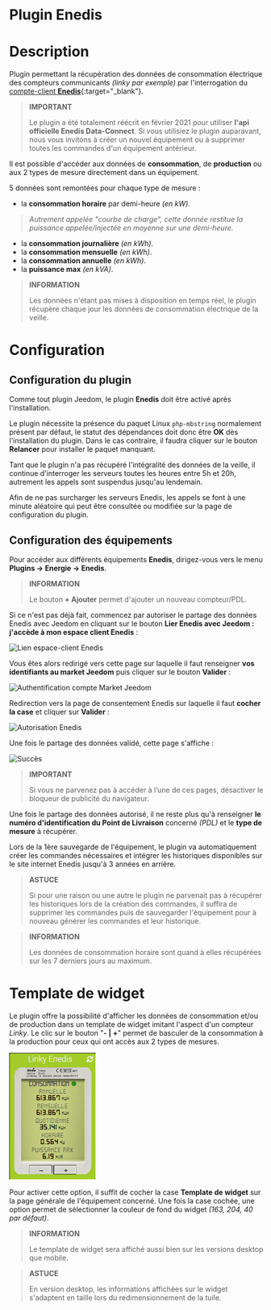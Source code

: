 # Plugin Enedis

# Description

Plugin permettant la récupération des données de consommation électrique des compteurs communicants *(linky par exemple)* par l'interrogation du [compte-client **Enedis**](https://mon-compte.enedis.fr/auth/XUI/#login/&realm=/enedis&forward=true){:target="\_blank"}.

>**IMPORTANT**
>
>Le plugin a été totalement réécrit en février 2021 pour utiliser **l'api officielle Enedis Data-Connect**. Si vous utilisiez le plugin auparavant, nous vous invitons à créer un nouvel équipement ou à supprimer toutes les commandes d'un équipement antérieur.

Il est possible d'accéder aux données de **consommation**, de **production** ou aux 2 types de mesure directement dans un équipement.

5 données sont remontées pour chaque type de mesure :
- la **consommation horaire** par demi-heure *(en kW)*.
>*Autrement appelée "courbe de charge", cette donnée restitue la puissance appelée/injectée en moyenne sur une demi-heure.*

- la **consommation journalière** *(en kWh)*.
- la **consommation mensuelle** *(en kWh)*.
- la **consommation annuelle** *(en kWh)*.
- la **puissance max** *(en kVA)*.

>**INFORMATION**  
>    
>Les données n'étant pas mises à disposition en temps réel, le plugin récupère chaque jour les données de consommation électrique de la veille.

# Configuration

## Configuration du plugin

Comme tout plugin Jeedom, le plugin **Enedis** doit être activé après l'installation.

Le plugin nécessite la présence du paquet Linux `php-mbstring` normalement présent par défaut, le statut des dépendances doit donc être **OK** dès l'installation du plugin. Dans le cas contraire, il faudra cliquer sur le bouton **Relancer** pour installer le paquet manquant.

Tant que le plugin n'a pas récupéré l'intégralité des données de la veille, il continue d'interroger les serveurs toutes les heures entre 5h et 20h, autrement les appels sont suspendus jusqu'au lendemain.

Afin de ne pas surcharger les serveurs Enedis, les appels se font à une minute aléatoire qui peut être consultée ou modifiée sur la page de configuration du plugin.

## Configuration des équipements

Pour accéder aux différents équipements **Enedis**, dirigez-vous vers le menu **Plugins → Energie → Enedis**.

>**INFORMATION**
>    
>Le bouton **+ Ajouter** permet d'ajouter un nouveau compteur/PDL.

Si ce n'est pas déjà fait, commencez par autoriser le partage des données Enedis avec Jeedom en cliquant sur le bouton **Lier Enedis avec Jeedom : j'accède à mon espace client Enedis** :      

![Lien espace-client Enedis](../images/link_enedis.png)

Vous êtes alors redirigé vers cette page sur laquelle il faut renseigner **vos identifiants au market Jeedom** puis cliquer sur le bouton **Valider** :      

![Authentification compte Market Jeedom](../images/Auth_Jeedom.png)

Redirection vers la page de consentement Enedis sur laquelle il faut **cocher la case** et cliquer sur **Valider** :     

![Autorisation Enedis](../images/Auth_Enedis.png)

Une fois le partage des données validé, cette page s'affiche :     

![Succès](../images/Auth_Enedis_success.png)

>**IMPORTANT**
>    
>Si vous ne parvenez pas à accéder à l’une de ces pages, désactiver le bloqueur de publicité du navigateur.

Une fois le partage des données autorisé, il ne reste plus qu'à renseigner **le numéro d'identification du Point de Livraison** concerné *(PDL)* et le **type de mesure** à récupérer.

Lors de la 1ère sauvegarde de l'équipement, le plugin va automatiquement créer les commandes nécessaires et intégrer les historiques disponibles sur le site internet Enedis jusqu'à 3 années en arrière.

>**ASTUCE**
>
>Si pour une raison ou une autre le plugin ne parvenait pas à récupérer les historiques lors de la création des commandes, il suffira de supprimer les commandes puis de sauvegarder l'équipement pour à nouveau générer les commandes et leur historique.

>**INFORMATION**
>
>Les données de consommation horaire sont quand à elles récupérées sur les 7 derniers jours au maximum.

# Template de widget

Le plugin offre la possibilité d'afficher les données de consommation et/ou de production dans un template de widget imitant l'aspect d'un compteur *Linky*. Le clic sur le bouton "**- \| +**" permet de basculer de la consommation à la production pour ceux qui ont accès aux 2 types de mesures.

![Template de widget](../images/enedis_screenshot1.png)

Pour activer cette option, il suffit de cocher la case **Template de widget** sur la page générale de l'équipement concerné. Une fois la case cochée, une option permet de sélectionner la couleur de fond du widget *(163, 204, 40 par défaut)*.

>**INFORMATION**
>     
>Le template de widget sera affiché aussi bien sur les versions desktop que mobile.

>**ASTUCE**
>     
>En version desktop, les informations affichées sur le widget s'adaptent en taille lors du redimensionnement de la tuile.

